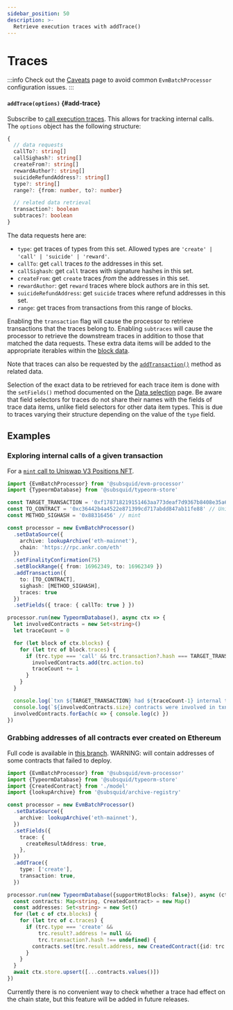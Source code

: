 ```yaml
---
sidebar_position: 50
description: >-
  Retrieve execution traces with addTrace()
---
```


# Traces

:::info
Check out the [Caveats](../caveats) page to avoid common `EvmBatchProcessor` configuration issues.
:::

#### `addTrace(options)` {#add-trace}

Subscribe to [call execution traces](https://docs.alchemy.com/reference/debug-tracecall). This allows for tracking internal calls. The `options` object has the following structure:
```typescript
{
  // data requests
  callTo?: string[]
  callSighash?: string[]
  createFrom?: string[]
  rewardAuthor?: string[]
  suicideRefundAddress?: string[]
  type?: string[]
  range?: {from: number, to?: number}

  // related data retrieval
  transaction?: boolean
  subtraces?: boolean
}
```
The data requests here are:
+ `type`: get traces of types from this set. Allowed types are `'create' | 'call' | 'suicide' | 'reward'`.
+ `callTo`: get `call` traces *to* the addresses in this set.
+ `callSighash`: get `call` traces with signature hashes in this set.
+ `createFrom`: get `create` traces *from* the addresses in this set.
+ `rewardAuthor`: get `reward` traces where block authors are in this set.
+ `suicideRefundAddress`: get `suicide` traces where refund addresses in this set.
+ `range`: get traces from transactions from this range of blocks.

[//]: # (!!!! Update when the data requests set stabilizes)

Enabling the  `transaction` flag will cause the processor to retrieve transactions that the traces belong to. Enabling `subtraces` will cause the processor to retrieve the downstream traces in addition to those that matched the data requests. These extra data items will be added to the appropriate iterables within the [block data](/evm-indexing/context-interfaces).

Note that traces can also be requested by the [`addTransaction()`](../transactions) method as related data.

[//]: # (???? Check whether the final version adds the transactions / subtraces to the items, too)

Selection of the exact data to be retrieved for each trace item is done with the `setFields()` method documented on the [Data selection](../data-selection) page. Be aware that field selectors for traces do not share their names with the fields of trace data items, unlike field selectors for other data item types. This is due to traces varying their structure depending on the value of the `type` field.

## Examples

### Exploring internal calls of a given transaction

For a [`mint` call to Uniswap V3 Positions NFT](https://etherscan.io/tx/0xf178718219151463aa773deaf7d9367b8408e35a624550af975e089ca6e015ca).

```ts
import {EvmBatchProcessor} from '@subsquid/evm-processor'
import {TypeormDatabase} from '@subsquid/typeorm-store'

const TARGET_TRANSACTION = '0xf178718219151463aa773deaf7d9367b8408e35a624550af975e089ca6e015ca'
const TO_CONTRACT = '0xc36442b4a4522e871399cd717abdd847ab11fe88' // Uniswap v3 Positions NFT
const METHOD_SIGHASH = '0x88316456' // mint

const processor = new EvmBatchProcessor()
  .setDataSource({
    archive: lookupArchive('eth-mainnet'),
    chain: 'https://rpc.ankr.com/eth'
  })
  .setFinalityConfirmation(75)
  .setBlockRange({ from: 16962349, to: 16962349 })
  .addTransaction({
    to: [TO_CONTRACT],
    sighash: [METHOD_SIGHASH],
    traces: true
  })
  .setFields({ trace: { callTo: true } })

processor.run(new TypeormDatabase(), async ctx => {
  let involvedContracts = new Set<string>()
  let traceCount = 0

  for (let block of ctx.blocks) {
    for (let trc of block.traces) {
      if (trc.type === 'call' && trc.transaction?.hash === TARGET_TRANSACTION) {
        involvedContracts.add(trc.action.to)
        traceCount += 1
      }
    }
  }

  console.log(`txn ${TARGET_TRANSACTION} had ${traceCount-1} internal transactions`)
  console.log(`${involvedContracts.size} contracts were involved in txn ${TARGET_TRANSACTION}:`)
  involvedContracts.forEach(c => { console.log(c) })
})
```

### Grabbing addresses of all contracts ever created on Ethereum

Full code is available in [this branch](https://github.com/subsquid-labs/grab-all-contracts/tree/ascetic). WARNING: will contain addresses of some contracts that failed to deploy.

```ts
import {EvmBatchProcessor} from '@subsquid/evm-processor'
import {TypeormDatabase} from '@subsquid/typeorm-store'
import {CreatedContract} from './model'
import {lookupArchive} from '@subsquid/archive-registry'

const processor = new EvmBatchProcessor()
  .setDataSource({
    archive: lookupArchive('eth-mainnet'),
  })
  .setFields({
    trace: {
      createResultAddress: true,
    },
  })
  .addTrace({
    type: ['create'],
    transaction: true,
  })

processor.run(new TypeormDatabase({supportHotBlocks: false}), async (ctx) => {
  const contracts: Map<string, CreatedContract> = new Map()
  const addresses: Set<string> = new Set()
  for (let c of ctx.blocks) {
    for (let trc of c.traces) {
      if (trc.type === 'create' &&
          trc.result?.address != null &&
          trc.transaction?.hash !== undefined) {
        contracts.set(trc.result.address, new CreatedContract({id: trc.result.address}))
      }
    }
  }
  await ctx.store.upsert([...contracts.values()])
})
```
Currently there is no convenient way to check whether a trace had effect on the chain state, but this feature will be added in future releases.
